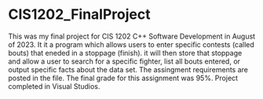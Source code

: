 # CIS1202_FinalProject
  This was my final project for CIS 1202 C++ Software Development in August of 2023. It it a program which allows users to enter specific contests (called bouts) that eneded in a stoppage (finish). 
it will then store that stoppage and allow a user to search for a specific fighter, list all bouts entered, or output specific facts about the data set. The assingment requirements are posted in the file.
The final grade for this assignment was 95%. Project completed in Visual Studios.
